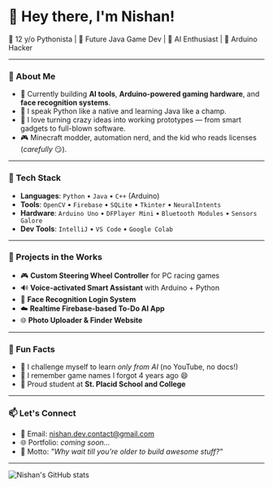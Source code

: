 # 👋 Hey there, I'm Nishan!

🎯 12 y/o Pythonista | 🚀 Future Java Game Dev | 🤖 AI Enthusiast | 🔧 Arduino Hacker

---

### 🧠 About Me

- 🔭 Currently building **AI tools**, **Arduino-powered gaming hardware**, and **face recognition systems**.
- 💬 I speak Python like a native and learning Java like a champ.
- 🧪 I love turning crazy ideas into working prototypes — from smart gadgets to full-blown software.
- 🎮 Minecraft modder, automation nerd, and the kid who reads licenses (*carefully* 😏).

---

### 🧰 Tech Stack

- **Languages**: `Python` • `Java` • `C++` (Arduino)
- **Tools**: `OpenCV` • `Firebase` • `SQLite` • `Tkinter` • `NeuralIntents`
- **Hardware**: `Arduino Uno` • `DFPlayer Mini` • `Bluetooth Modules` • `Sensors Galore`
- **Dev Tools**: `IntelliJ` • `VS Code` • `Google Colab`

---

### 📌 Projects in the Works

- 🎮 **Custom Steering Wheel Controller** for PC racing games
- 🔊 **Voice-activated Smart Assistant** with Arduino + Python
- 📸 **Face Recognition Login System**
- ☁️ **Realtime Firebase-based To-Do AI App**
- 🌐 **Photo Uploader & Finder Website**

---

### 🧩 Fun Facts

- 🧠 I challenge myself to learn *only from AI* (no YouTube, no docs!)
- 🧙 I remember game names I forgot 4 years ago 😄
- 🏫 Proud student at **St. Placid School and College**

---

### 📫 Let's Connect

- 💌 Email: [nishan.dev.contact@gmail.com](mailto:nishan.dev.contact@gmail.com)
- 🌐 Portfolio: *coming soon…*
- 🧠 Motto: *"Why wait till you're older to build awesome stuff?"*

---

![Nishan's GitHub stats](https://github-readme-stats.vercel.app/api?username=nishan-junior&show_icons=true&theme=tokyonight)
